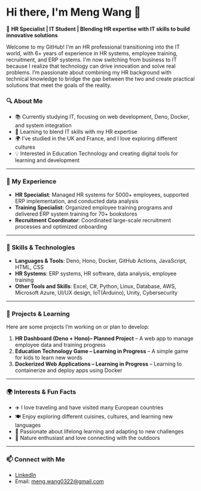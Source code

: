 # Hi there, I'm Meng Wang 👋 
🚀 **HR Specialist | IT Student | Blending HR expertise with IT skills to build innovative solutions**  

Welcome to my GitHub! I'm an HR professional transitioning into the IT world, with 6+ years of experience in HR systems, employee training, recruitment, and ERP systems. I'm now switching from business to IT because I realize that technology can drive innovation and solve real problems. I’m passionate about combining my HR background with technical knowledge to bridge the gap between the two and create practical solutions that meet the goals of the reality.


### 🔍 **About Me**
- 📚 Currently studying IT, focusing on web development, Deno, Docker, and system integration  
- 🌱 Learning to blend IT skills with my HR expertise  
- 🌍 I’ve studied in the UK and France, and I love exploring different cultures  
- 💡 Interested in Education Technology and creating digital tools for learning and development  

---

### 💼 **My Experience**  
- **HR Specialist**: Managed HR systems for 5000+ employees, supported ERP implementation, and conducted data analysis  
- **Training Specialist**: Organized employee training programs and delivered ERP system training for 70+ bookstores
- **Recruitment Coordinator**: Coordinated large-scale recruitment processes and optimized onboarding  

---

### 🔧 **Skills & Technologies**  
- **Languages & Tools**: Deno, Hono, Docker, GitHub Actions, JavaScript, HTML, CSS  
- **HR Systems**: ERP systems, HR software, data analysis, employee training  
- **Other Tools and Skills**: Excel, C#, Python, Linux, Database, AWS, Microsoft Azure, UI/UX design, IoT(Arduino), Unity, Cybersecurity

---

### 🌱 **Projects & Learning**  
Here are some projects I’m working on or plan to develop:  
1. **HR Dashboard (Deno + Hono)– Planned Project** – A web app to manage employee data and training progress  
2. **Education Technology Game – Learning in Progress** – A simple game for kids to learn new words  
3. **Dockerized Web Applications – Learning in Progress** – Learning to containerize and deploy apps using Docker  

---

### 🌍 **Interests & Fun Facts**  
- ✈️ I love traveling and have visited many European countries  
- 🍽️ Enjoy exploring different cuisines, cultures, and learning new languages
- 📖 Passionate about lifelong learning and adapting to new challenges  
- 🌿 Nature enthusiast and love connecting with the outdoors  

---

### 📫 **Connect with Me**  
- [LinkedIn](https://www.linkedin.com/in/meng-wang-161613132/?locale=en_US)  
- Email: meng.wang0322@gmail.com  


